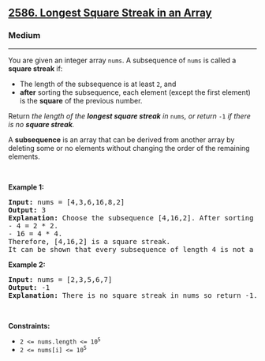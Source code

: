 <h2><a href="https://leetcode.com/problems/longest-square-streak-in-an-array/description/?envType=daily-question&envId=2024-10-28">2586. Longest Square Streak in an Array</a></h2><h3>Medium</h3><hr><p>You are given an integer array <code>nums</code>. A subsequence of <code>nums</code> is called a <strong>square streak</strong> if:</p>

<ul>
	<li>The length of the subsequence is at least <code>2</code>, and</li>
	<li><strong>after</strong> sorting the subsequence, each element (except the first element) is the <strong>square</strong> of the previous number.</li>
</ul>

<p>Return<em> the length of the <strong>longest square streak</strong> in </em><code>nums</code><em>, or return </em><code>-1</code><em> if there is no <strong>square streak</strong>.</em></p>

<p>A <strong>subsequence</strong> is an array that can be derived from another array by deleting some or no elements without changing the order of the remaining elements.</p>

<p>&nbsp;</p>
<p><strong class="example">Example 1:</strong></p>

<pre>
<strong>Input:</strong> nums = [4,3,6,16,8,2]
<strong>Output:</strong> 3
<strong>Explanation:</strong> Choose the subsequence [4,16,2]. After sorting it, it becomes [2,4,16].
- 4 = 2 * 2.
- 16 = 4 * 4.
Therefore, [4,16,2] is a square streak.
It can be shown that every subsequence of length 4 is not a square streak.
</pre>

<p><strong class="example">Example 2:</strong></p>

<pre>
<strong>Input:</strong> nums = [2,3,5,6,7]
<strong>Output:</strong> -1
<strong>Explanation:</strong> There is no square streak in nums so return -1.
</pre>

<p>&nbsp;</p>
<p><strong>Constraints:</strong></p>

<ul>
	<li><code>2 &lt;= nums.length &lt;= 10<sup>5</sup></code></li>
	<li><code>2 &lt;= nums[i] &lt;= 10<sup>5</sup></code></li>
</ul>
